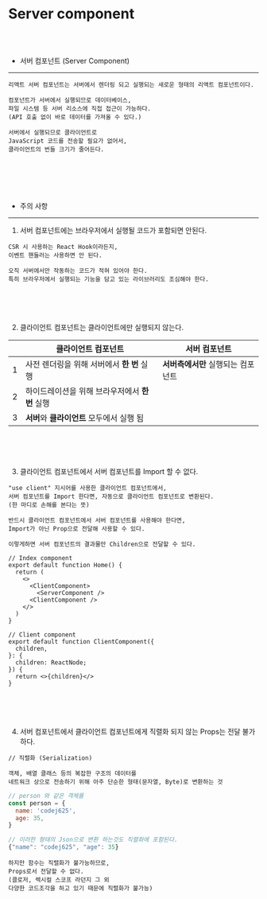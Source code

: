 # Server component

<br />
<br />

* 서버 컴포넌트 (Server Component)
---

```
리액트 서버 컴포넌트는 서버에서 렌더링 되고 실행되는 새로운 형태의 리액트 컴포넌트이다.

컴포넌트가 서버에서 실행되므로 데이터베이스,
파일 시스템 등 서버 리소스에 직접 접근이 가능하다.
(API 호출 없이 바로 데이터를 가져올 수 있다.)

서버에서 실행되므로 클라이언트로
JavaScript 코드를 전송할 필요가 없어서,
클라이언트의 번들 크기가 줄어든다.
```

<br />
<br />
<br />
<br />


* 주의 사항
---

1. 서버 컴포넌트에는 브라우저에서 실행될 코드가 포함되면 안된다.

```
CSR 시 사용하는 React Hook이라든지,
이벤트 핸들러는 사용하면 안 된다.

오직 서버에서만 작동하는 코드가 적혀 있어야 한다.
특히 브라우저에서 실행되는 기능을 담고 있는 라이브러리도 조심해야 한다.
```

<br />
<br />
<br />

2. 클라이언트 컴포넌트는 클라이언트에만 실행되지 않는다.

||클라이언트 컴포넌트|서버 컴포넌트|
|-|-|-|
|1|사전 렌더링을 위해 서버에서 **한 번** 실행|**서버측에서만** 실행되는 컴포넌트|
|2|하이드레이션을 위해 브라우저에서 **한 번** 실행||
|3|**서버**와 **클라이언트** 모두에서 실행 됨||

<br />
<br />
<br />

3. 클라이언트 컴포넌트에서 서버 컴포넌트를 Import 할 수 없다.

```
"use client" 지시어를 사용한 클라이언트 컴포넌트에서,
서버 컴포넌트를 Import 한다면, 자동으로 클라이언트 컴포넌트로 변환된다.
(한 마디로 손해를 본다는 뜻)

반드시 클라이언트 컴포넌트에서 서버 컴포넌트를 사용해야 한다면,
Import가 아닌 Prop으로 전달해 사용할 수 있다.

이렇게하면 서버 컴포넌트의 결과물만 Children으로 전달할 수 있다.
```

```tsx
// Index component
export default function Home() {
  return (
    <>
      <ClientComponent>
        <ServerComponent />
      <ClientComponent />
    </>
  )
}
```

```tsx
// Client component
export default function ClientComponent({
  children,
}: {
  children: ReactNode;
}) {
  return <>{children}</>
}
```

<br />
<br />
<br />

4. 서버 컴포넌트에서 클라이언트 컴포넌트에게 직렬화 되지 않는 Props는 전달 불가하다.

```
// 직렬화 (Serialization)

객체, 배열 클래스 등의 복잡한 구조의 데이터를
네트워크 상으로 전송하기 위해 아주 단순한 형태(문자열, Byte)로 변환하는 것
```

```js
// person 와 같은 객체를
const person = {
  name: 'codej625',
  age: 35,
}

// 이러한 형태의 Json으로 변환 하는것도 직렬화에 포함된다.
{"name": "codej625", "age": 35}
```

```
하지만 함수는 직렬화가 불가능하므로,
Props로서 전달할 수 없다.
(클로저, 렉시컬 스코프 라던지 그 외
다양한 코드조각을 하고 있기 때문에 직렬화가 불가능)
```
